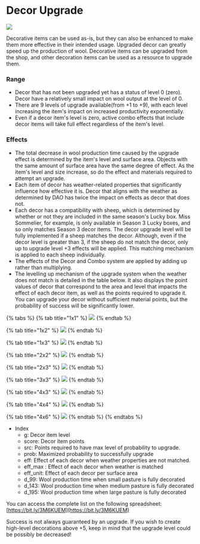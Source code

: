 # Decor Upgrade

![](<../../../.gitbook/assets/image (22).png>)

Decorative items can be used as-is, but they can also be enhanced to make them more effective in their intended usage. Upgraded decor can greatly speed up the production of wool. Decorative items can be upgraded from the shop, and other decoration items can be used as a resource to upgrade them.

### Range

* Decor that has not been upgraded yet has a status of level 0 (zero). Decor have a relatively small impact on wool output at the level of 0.
* There are 9 levels of upgrade available(from +1 to +9), with each level increasing the item's impact on increased productivity exponentially.
* Even if a decor item's level is zero, active combo effects that include decor items will take full effect regardless of the item's level.

### Effects

* The total decrease in wool production time caused by the upgrade effect is determined by the item's level and surface area. Objects with the same amount of surface area have the same degree of effect. As the item's level and size increase, so do the effect and materials required to attempt an upgrade.
* Each item of decor has weather-related properties that significantly influence how effective it is. Decor that aligns with the weather as determined by DAO has twice the impact on effects as decor that does not.
* Each decor has a compatibility with sheep, which is determined by whether or not they are included in the same season's Lucky box. Miss Sommelier, for example, is only available in Season 3 Lucky boxes, and so only matches Season 3 decor items. The decor upgrade level will be fully implemented if a sheep matches the decor. Although, even if the decor level is greater than 3, if the sheep do not match the decor, only up to upgrade level +3 effects will be applied. This matching mechanism is applied to each sheep individually.
* The effects of the Decor and Combo system are applied by adding up rather than multiplying.
* The levelling up mechanism of the upgrade system when the weather does not match is detailed in the table below. It also displays the point values of decor that correspond to the area and level that impacts the effect of each decor item, as well as the points required to upgrade it. You can upgrade your decor without sufficient material points, but the probability of success will be significantly lower.

{% tabs %}
{% tab title="1x1" %}
![](../../../.gitbook/assets/upgrade1.PNG)
{% endtab %}

{% tab title="1x2" %}
![](../../../.gitbook/assets/upgrade2.PNG)
{% endtab %}

{% tab title="1x3" %}
![](../../../.gitbook/assets/upgrade3.PNG)
{% endtab %}

{% tab title="2x2" %}
![](../../../.gitbook/assets/upgrade4.PNG)
{% endtab %}

{% tab title="2x3" %}
![](../../../.gitbook/assets/upgrade5.PNG)
{% endtab %}

{% tab title="3x3" %}
![](../../../.gitbook/assets/upgrade6.PNG)
{% endtab %}

{% tab title="4x3" %}
![](../../../.gitbook/assets/upgrade7.PNG)
{% endtab %}

{% tab title="4x4" %}
![](../../../.gitbook/assets/upgrade8.PNG)
{% endtab %}

{% tab title="4x6" %}
![](../../../.gitbook/assets/upgrade9.PNG)
{% endtab %}
{% endtabs %}

* Index
  * g: Decor item level
  * score: Decor item points
  * src: Points required to have max level of probability to upgrade.
  * prob: Maximized probability to successfully upgrade
  * eff: Effect of each decor when weather properties are not matched.
  * eff\_max : Effect of each decor when weather is matched
  * eff\_unit: Effect of each decor per surface area
  * d\_99: Wool production time when small pasture is fully decorated
  * d\_143: Wool production time when medium pasture is fully decorated
  * d\_195: Wool production time when large pasture is fully decorated



You can access the complete list on the following spreadsheet: [https://bit.ly/3M6KUEM](https://bit.ly/3M6KUEM)



Success is not always guaranteed by an upgrade. If you wish to create high-level decorations above +5, keep in mind that the upgrade level could be possibly be decreased!
